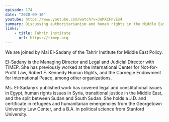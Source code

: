 ```yaml
---
episode: 174
date: "2020-09-16"
youtube: https://www.youtube.com/watch?v=JuMXCFnvEs4
summary: Discussing authoritarianism and human rights in the Middle East
links:
    - title: Tahrir Institute
      url: https://timep.org
---
```

We are joined by Mai El-Sadany of the Tahrir Institute for Middle East Policy.

El-Sadany is the Managing Director and Legal and Judicial Director with TIMEP. She has previously worked at the International Center for Not-for-Profit Law, Robert F. Kennedy Human Rights, and the Carnegie Endowment for International Peace, among other organizations.

Ms. El-Sadany’s published work has covered legal and constitutional issues in Egypt, human rights issues in Syria, transitional justice in the Middle East, and the split between Sudan and South Sudan. She holds a J.D. and certificate in refugees and humanitarian emergencies from the Georgetown University Law Center, and a B.A. in political science from Stanford University.
